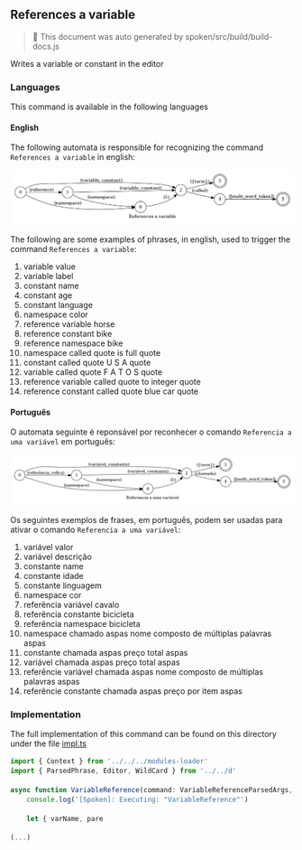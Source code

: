 ## References a variable

> 🤖 This document was auto generated by spoken/src/build/build-docs.js

Writes a variable or constant in the editor

### Languages

This command is available in the following languages

#### English

The following automata is responsible for recognizing the command `References a variable` in english:

![English](phrase_en-US.png)

The following are some examples of phrases, in english, used to trigger the command `References a variable`:

1. variable value
2. variable label
3. constant name
4. constant age
5. constant language
6. namespace color
7. reference variable horse
8. reference constant bike
9. reference namespace bike
10. namespace called quote is full quote
11. constant called quote U S A quote
12. variable called quote F A T O S quote
13. reference variable called quote to integer quote
14. reference constant called quote blue car quote

#### Português

O automata seguinte é reponsável por reconhecer o comando `Referencia a uma variável` em português:

![Português](phrase_pt-BR.png)

Os seguintes exemplos de frases, em português, podem ser usadas para ativar o comando `Referencia a uma variável`:

1. variável valor
2. variável descrição
3. constante name
4. constante idade
5. constante linguagem
6. namespace cor
7. referência variável cavalo
8. referência constante bicicleta
9. referência namespace bicicleta
10. namespace chamado aspas nome composto de múltiplas palavras aspas
11. constante chamada aspas preço total aspas
12. variável chamada aspas preço total aspas
13. referêncie variável chamada aspas nome composto de múltiplas palavras aspas
14. referêncie constante chamada aspas preço por item aspas

### Implementation

The full implementation of this command can be found on this directory under the file [impl.ts](impl.ts)

```typescript
import { Context } from '../../../modules-loader'
import { ParsedPhrase, Editor, WildCard } from '../../d'

async function VariableReference(command: VariableReferenceParsedArgs, editor: Editor, context: {}) {
    console.log('[Spoken]: Executing: "VariableReference"')

    let { varName, pare

(...)
```